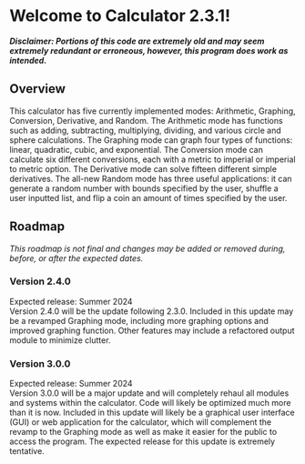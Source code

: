 # Welcome to Calculator 2.3.1!

***Disclaimer:
Portions of this code are extremely old and may seem extremely redundant or erroneous, however, this program does work as intended.***

## Overview
This calculator has five currently implemented modes: Arithmetic, Graphing, Conversion, Derivative, and Random. The Arithmetic mode has functions such as adding, subtracting, multiplying, dividing, and various circle and sphere calculations. The Graphing mode can graph four types of functions: linear, quadratic, cubic, and exponential. The Conversion mode can calculate six different conversions, each with a metric to imperial or imperial to metric option. The Derivative mode can solve fifteen different simple derivatives. The all-new Random mode has three useful applications: it can generate a random number with bounds specified by the user, shuffle a user inputted list, and flip a coin an amount of times specified by the user.

## Roadmap
*This roadmap is not final and changes may be added or removed during, before, or after the expected dates.*

### Version 2.4.0
Expected release: Summer 2024<br>
Version 2.4.0 will be the update following 2.3.0. Included in this update may be a revamped Graphing mode, including more graphing options and improved graphing function. Other features may include a refactored output module to minimize clutter.
### Version 3.0.0
Expected release: Summer 2024<br>
Version 3.0.0 will be a major update and will completely rehaul all modules and systems within the calculator. Code will likely be optimized much more than it is now. Included in this update will likely be a graphical user interface (GUI) or web application for the calculator, which will complement the revamp to the Graphing mode as well as make it easier for the public to access the program. The expected release for this update is extremely tentative.
